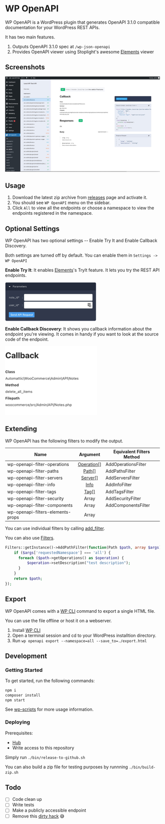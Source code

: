 # WP OpenAPI

WP OpenAPI is a WordPress plugin that generates OpenAPI 3.1.0 compatible documentation for your WordPress REST APIs.

It has two main features.

1. Outputs OpenAPI 3.1.0 spec at `/wp-json-openapi`
2. Provides OpenAPI viewer using Stoplight's awesome [Elements](https://github.com/stoplightio/elements) viewer

## Screenshots

![screenshot](./screenshots/screenshot1.jpg)

## Usage

1. Download the latest zip archive from [releases](https://github.com/moon0326/wp-openapi/releases) page and activate it.
2. You should see `WP OpenAPI` menu on the sidebar.
3. Click `All` to view all the endpoints or choose a namespace to view the endpoints registered in the namespace.

## Optional Settings

WP OpenAPI has two optional settings -- Enable Try It and Enable Callback Discovery.

Both settings are turned off by default.
You can enable them in `Settings -> WP OpenAPI`

**Enable Try It**: It enables [Elements](https://github.com/stoplightio/elements)'s TryIt feature. It lets you try the REST API endpoints.

<img src='./screenshots/tryit.jpg' width='300'>

**Enable Callback Discovery**: It shows you callback information about the endpoint you're viewing.
It comes in handy if you want to look at the source code of the endpoint.

<img src='./screenshots/callback.jpg' width='300'>

## Extending

WP OpenAPI has the following filters to modify the output.

| Name                         |               Argument                | Equivalent Filters Method |
| ---------------------------- | :-----------------------------------: | ------------------------- |
| wp-openapi-filter-operations  | [Operation[]](./src/Spec/Operation.php) | AddOperationsFilter        |
| wp-openapi-filter-paths       |      [Path[]](./src/Spec/Path.php)      | AddPathsFilter             |
| wp-openapi-filter-servers     |    [Server[]](./src/Spec/Server.php)    | AddServersFilter           |
| wp-openapi-filter-info       |      [Info](./src/Spec/Info.php)      | AddInfoFilter             |
| wp-openapi-filter-tags        |       [Tag[]](./src/Spec/Tag.php)        | AddTagsFilter              |
| wp-openapi-filter-security   |                 Array                 | AddSecurityFilter         |
| wp-oepnapi-filter-components |                 Array                 | AddComponentsFilter       |
| wp-openapi-filters-elements-props | Array||
You can use individual filters by calling [add_filter](https://developer.wordpress.org/reference/functions/add_filter/).

You can also use [Filters](./src/Filters.php).

```php
Filters::getInstance()->AddPathFilter(function(Path $path, array $args) {
    if ($args['requestedNamespace'] === 'all') {
      foreach ($path->getOperations() as $operation) {
          $operation->setDescription("test description");
      }
    }
    return $path;
});
```

## Export

WP OpenAPI comes with a [WP CLI](https://wp-cli.org/) command to export a single HTML file.

You can use the file offline or host it on a webserver.

1. Install [WP CLI](https://wp-cli.org/)
2. Open a terminal session and cd to your WordPress installtion directory.
3. Run `wp openapi export --namespace=all --save_to=./export.html`

## Development

### Getting Started

To get started, run the following commands:

```
npm i
composer install
npm start
```

See [wp-scripts](https://github.com/WordPress/gutenberg/tree/master/packages/scripts) for more usage information.

### Deploying

Prerequisites:

- [Hub](https://github.com/github/hub)
- Write access to this repository

Simply run `./bin/release-to-github.sh`


You can also build a zip file for testing purposes by runnning `./bin/build-zip.sh`





## Todo

- [ ] Code clean up
- [ ] Write tests
- [ ] Make a publicly accessible endpoint
- [ ] Remove this [dirty hack](https://github.com/moon0326/wp-openapi/blob/main/resources/scripts/wp-openapi.js#L12) :sweat_smile:
